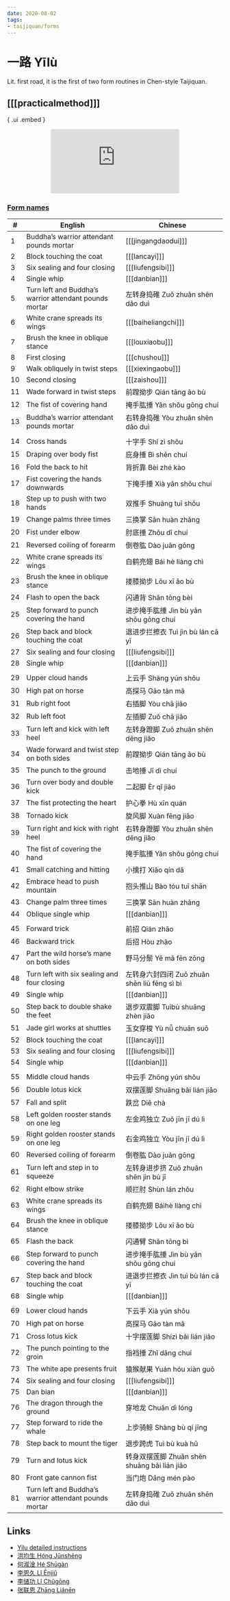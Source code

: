 ```yaml
---
date: 2020-08-02
tags:
- taijiquan/forms
---
```


# 一路 Yīlù

Lit. first road, it is the first of two form routines in Chen-style Taijiquan.

## [[[practicalmethod]]]

{ .ui .embed }
<div style="text-align: center;"><iframe src="https://www.youtube.com/embed/AVPN4HCLfKs" frameborder="0" allow="accelerometer; autoplay; encrypted-media; gyroscope; picture-in-picture" allowfullscreen></iframe></div>

### [Form names](https://docs.google.com/spreadsheets/d/1Elg9C98Qb9lqMr7zRPH5X7mSMoZLrCuLJzKIFCJ7P2M/edit?usp=sharing)

|#  |English                                               |Chinese               |
|---|------------------------------------------------------|----------------------|
|1  |Buddha’s warrior attendant pounds mortar              |[[[jingangdaodui]]]|
|2  |Block touching the coat                               |[[[lancayi]]]|
|3  |Six sealing and four closing                          |[[[liufengsibi]]]|
|4  |Single whip                                           |[[[danbian]]]|
|5  |Turn left and Buddha’s warrior attendant pounds mortar|左转身捣碓 Zuǒ zhuǎn shēn dǎo duì|
|6  |White crane spreads its wings                         |[[[baiheliangchi]]]|
|7  |Brush the knee in oblique stance                      |[[[louxiaobu]]]|
|8  |First closing                                         |[[[chushou]]]|
|9  |Walk obliquely in twist steps                         |[[[xiexingaobu]]]|
|10 |Second closing                                        |[[[zaishou]]]|
|11 |Wade forward in twist steps                           |前蹚拗步 Qián tāng ǎo bù  |
|12 |The fist of covering hand                             |掩手肱捶 Yǎn shǒu gōng chuí|
|13 |Buddha’s warrior attendant pounds mortar              |右转身捣碓 Yòu zhuǎn shēn dǎo duì|
|   |                                                      |                      |
|14 |Cross hands                                           |十字手 Shí zì shǒu       |
|15 |Draping over body fist                                |庇身捶 Bì shēn chuí      |
|16 |Fold the back to hit                                  |背折靠 Bèi zhé kào       |
|17 |Fist covering the hands downwards                     |下掩手捶 Xià yǎn shǒu chuí|
|18 |Step up to push with two hands                        |双推手 Shuāng tuī shǒu   |
|19 |Change palms three times                              |三换掌 Sān huàn zhǎng    |
|20 |Fist under elbow                                      |肘底捶 Zhǒu dǐ chuí      |
|21 |Reversed coiling of forearm                           |倒卷肱 Dào juǎn gōng     |
|22 |White crane spreads its wings                         |白鹤亮翅 Bái hè liàng chì |
|23 |Brush the knee in oblique stance                      |搂膝拗步 Lǒu xī ǎo bù     |
|24 |Flash to open the back                                |闪通背 Shǎn tōng bèi     |
|25 |Step forward to punch covering the hand               |进步掩手肱捶 Jìn bù yǎn shǒu gōng chuí|
|26 |Step back and block touching the coat                 |退进步拦擦衣 Tuì jìn bù lán cā yī|
|27 |Six sealing and four closing                          |[[[liufengsibi]]]|
|28 |Single whip                                           |[[[danbian]]]|
|   |                                                      |                      |
|29 |Upper cloud hands                                     |上云手 Shàng yún shǒu    |
|30 |High pat on horse                                     |高探马 Gāo tàn mǎ        |
|31 |Rub right foot                                        |右插脚 Yòu chā jiǎo      |
|32 |Rub left foot                                         |左插脚 Zuǒ chā jiǎo      |
|33 |Turn left and kick with left heel                     |左转身蹬脚 Zuǒ zhuǎn shēn dēng jiǎo|
|34 |Wade forward and twist step on both sides             |前蹚拗步 Qián tāng ǎo bù  |
|35 |The punch to the ground                               |击地捶 Jī dì chuí        |
|36 |Turn over body and double kick                        |二起脚 Èr qǐ jiǎo        |
|37 |The fist protecting the heart                         |护心拳 Hù xīn quán       |
|38 |Tornado kick                                          |旋风脚 Xuàn fēng jiǎo    |
|39 |Turn right and kick with right heel                   |右转身蹬脚 Yòu zhuǎn shēn dēng jiǎo|
|40 |The fist of covering the hand                         |掩手肱捶 Yǎn shǒu gōng chuí|
|41 |Small catching and hitting                            |小擒打 Xiǎo qín dǎ       |
|42 |Embrace head to push mountain                         |抱头推山 Bào tóu tuī shān |
|43 |Change palm three times                               |三换掌 Sān huàn zhǎng    |
|44 |Oblique single whip                                   |[[[danbian]]]|
|   |                                                      |                      |
|45 |Forward trick                                         |前招 Qián zhāo          |
|46 |Backward trick                                        |后招 Hòu zhāo           |
|47 |Part the wild horse’s mane on both sides              |野马分鬃 Yě mǎ fēn zōng   |
|48 |Turn left with six sealing and four closing           |左转身六封四闭 Zuǒ zhuǎn shēn liù fēng sì bì|
|49 |Single whip                                           |[[[danbian]]]|
|50 |Step back to double shake the feet                    |退步双震脚 Tuìbù shuāng zhèn jiǎo|
|51 |Jade girl works at shuttles                           |玉女穿梭 Yù nǚ chuān suō  |
|52 |Block touching the coat                               |[[[lancayi]]]|
|53 |Six sealing and four closing                          |[[[liufengsibi]]]|
|54 |Single whip                                           |[[[danbian]]]|
|   |                                                      |                      |
|55 |Middle cloud hands                                    |中云手 Zhōng yún shǒu    |
|56 |Double lotus kick                                     |双摆莲脚 Shuāng bǎi lián jiǎo|
|57 |Fall and split                                        |跌岔 Diē chà            |
|58 |Left golden rooster stands on one leg                 |左金鸡独立 Zuǒ jīn jī dú lì|
|59 |Right golden rooster stands on one leg                |右金鸡独立 Yòu jīn jī dú lì|
|60 |Reversed coiling of forearm                           |倒卷肱 Dào juǎn gōng     |
|61 |Turn left and step in to squeeze                      |左转身进步挤 Zuǒ zhuǎn shēn jìn bù jǐ|
|62 |Right elbow strike                                    |顺拦肘 Shùn lán zhǒu     |
|63 |White crane spreads its wings                         |白鹤亮翅 Báihè liàng chì  |
|64 |Brush the knee in oblique stance                      |搂膝拗步 Lǒu xī ǎo bù     |
|65 |Flash the back                                        |闪通臂 Shǎn tōng bì      |
|66 |Step forward to punch covering the hand               |进步掩手肱捶 Jìn bù yǎn shǒu gōng chuí|
|67 |Step back and block touching the coat                 |进退步拦擦衣 Jìn tuì bù lán cā yī|
|68 |Single whip                                           |[[[danbian]]]|
|   |                                                      |                      |
|69 |Lower cloud hands                                     |下云手 Xià yún shǒu      |
|70 |High pat on horse                                     |高探马 Gāo tàn mǎ        |
|71 |Cross lotus kick                                      |十字摆莲脚 Shízì bǎi lián jiǎo|
|72 |The punch pointing to the groin                       |指裆捶 Zhǐ dāng chuí     |
|73 |The white ape presents fruit                          |猿猴献果 Yuán hóu xiàn guǒ|
|74 |Six sealing and four closing                          |[[[liufengsibi]]]|
|75 |Dan bian                                              |[[[danbian]]]|
|76 |The dragon through the ground                         |穿地龙 Chuān dì lóng     |
|77 |Step forward to ride the whale                        |上步骑鲸 Shàng bù qí jīng |
|78 |Step back to mount the tiger                          |退步跨虎 Tuì bù kuà hǔ    |
|79 |Turn and lotus kick                                   |转身双摆莲脚 Zhuǎn shēn shuāng bǎi lián jiǎo|
|80 |Front gate cannon fist                                |当门炮 Dāng mén pào      |
|81 |Turn left and Buddha’s warrior attendant pounds mortar|左转身捣碓 Zuǒ zhuǎn shēn dǎo duì|

## Links
* [Yilu detailed instructions](http://practicalmethod.com/2020/07/yilu-detailed-instructions-all-six-sections-2015-online-video-purchase/)
* [洪均生 Hóng Jūnshēng](https://youtu.be/FkCncgaAxTA)
* [何淑淦 Hé Shūgàn](https://youtu.be/8y-xWcDLdhw)
* [李恩久 Lǐ Ēnjiǔ](https://youtu.be/kV9LcnAxCYM)
* [李储功 Lǐ Chǔgōng](https://youtu.be/kjX4POZEtDg)
* [张联恩 Zhāng Liánēn](https://youtu.be/vSW2exVCqN0)
